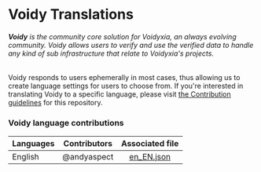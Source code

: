 # Voidy Translations

###### **Voidy** is the community core solution for Voidyxia, an always evolving community. Voidy allows users to verify and use the verified data to handle any kind of sub infrastructure that relate to Voidyxia's projects.

Voidy responds to users ephemerally in most cases, thus allowing us to create language settings for users to choose from. If you're interested in translating Voidy to a specific language, please visit [the Contribution guidelines](docs/contributing.md) for this repository.

### Voidy language contributions

| Languages      |  Contributors |        Associated file        | 
| :---           |    :-----:    |            :-----:            |
| English        |  @andyaspect  | [en_EN.json](lang/en-EN.json) |